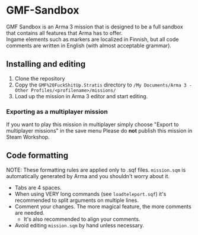# GMF-Sandbox #

GMF Sandbox is an Arma 3 mission that is designed to be a full sandbox that contains all features that Arma has to offer.  
Ingame elements such as markers are localized in Finnish, but all code comments are written in English (with almost acceptable grammar).

## Installing and editing ##


1. Clone the repository
2. Copy the `GMF%20FuckShitUp.Stratis` directory to `/My Documents/Arma 3 - Other Profiles/<profilename>/missions/`
3. Load up the mission in Arma 3 editor and start editing.

### Exporting as a multiplayer mission ###

If you want to play this mission in multiplayer simply choose "Export to multiplayer missions" in the save menu
Please do **not** publish this mission in Steam Workshop.

## Code formatting ##

NOTE: These formatting rules are applied only to .sqf files. `mission.sqm` is automatically generated by Arma and you shouldn't worry about it.

- Tabs are 4 spaces.
- When using VERY long commands (see `loadteleport.sqf`) it's recommended to split arguments on multiple lines.
- Comment your changes. The more magical feature, the more comments are needed.
    * It's also recommended to align your comments.
- Avoid editing `mission.sqm` by hand unless necessary.
